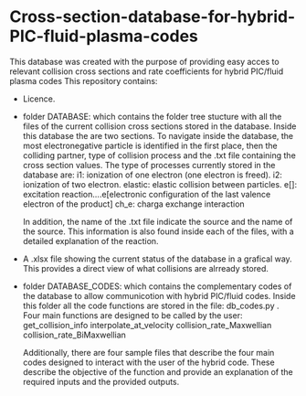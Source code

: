 # Cross-section-database-for-hybrid-PIC-fluid-plasma-codes
This database was created with the purpose of providing easy acces to relevant collision cross sections and rate coefficients for hybrid PIC/fluid plasma codes
This repository contains: 

- Licence.

- folder DATABASE: which contains the folder tree stucture with all the files of the current collision cross sections stored in the database. Inside this database the are two sections. To navigate inside the database, the most electronegative particle is identified in the first place, then the colliding partner, type of collision process and the .txt file containing the cross section values. The type of processes currently stored in the database are: 
          i1: ionization of one electron (one electron is freed).
          i2: ionization of two electron.
          elastic: elastic collision between particles.
          e[]: excitation reaction....e[electronic configuration of the last valence electron of the product]
          ch_e: charga exchange interaction
          
   In addition, the name of the .txt file indicate the source and the name of the source. This information is also found inside each of the files, with a detailed explanation of the reaction.
       
- A .xlsx file showing the current status of the database in a grafical way. This provides a direct view of what collisions are alrready stored.

- folder DATABASE_CODES: which contains the complementary codes of the database to allow communicotion with hybrid PIC/fluid codes. Inside this folder all the code functions are stored in the file: db_codes.py . Four main functions are designed to be called by the user:                 get_collision_info
        interpolate_at_velocity
        collision_rate_Maxwellian
        collision_rate_BiMaxwellian
        
   Additionally, there are four sample files that describe the four main codes designed to interact with the user of the hybrid code. These describe the objective of the function and provide an explanation of the required inputs and the provided outputs.
